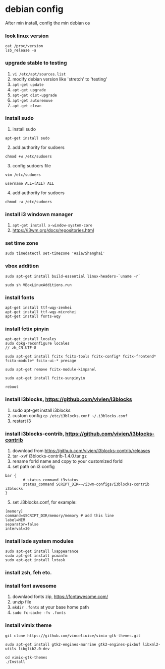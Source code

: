 # debian config

After min install, config the min debian os

### look linux version
```
cat /proc/version
lsb_release -a
```

### upgrade stable to testing
1. `vi /etc/apt/sources.list`
2. modify debian version like 'stretch' to 'testing'
3. `apt-get update `
4. `apt-get upgrade `
5. `apt-get dist-upgrade `
6. `apt-get autoremove`
7. `apt-get clean`

### install sudo
1. install sudo
```
apt-get install sudo
```
2. add authority for sudoers
```
chmod +w /etc/sudoers
```
3. config sudoers file
```
vim /etc/sudoers

username ALL=(ALL) ALL
```
4. add authority for sudoers
```
chmod -w /etc/sudoers
```

### install i3 windown manager
1. `apt-get install x-window-system-core`
2. https://i3wm.org/docs/repositories.html

### set time zone
```
sudo timedatectl set-timezone 'Asia/Shanghai'
```

### vbox addition
```
sudo apt-get install build-essential linux-headers-`uname -r`

sudo sh VBoxLinuxAdditions.run
```

### install fonts
```
apt-get install ttf-wqy-zenhei
apt-get install ttf-wqy-microhei
apt-get install fonts-wqy
```

### install fctix pinyin
```
apt-get install locales
sudo dpkg-reconfigure locales
// zh_CN.UTF-8

sudo apt-get install fcitx fcitx-tools fcitx-config* fcitx-frontend* fcitx-module* fcitx-ui-* presage

sudo apt-get remove fcitx-module-kimpanel

sudo apt-get install fcitx-sunpinyin

reboot
```

### install i3blocks, https://github.com/vivien/i3blocks
1. sudo apt-get install i3blocks
2. custom config 
`cp /etc/i3blocks.conf ~/.i3blocks.conf `
3. restart i3


### install i3blocks-contrib, https://github.com/vivien/i3blocks-contrib
1. download from https://github.com/vivien/i3blocks-contrib/releases
2. tar -xvf i3blocks-contrib-1.4.0.tar.gz
3. rename forld name and copy to your customized forld
4. set path on i3 config
```
bar {
        # status_command i3status
        status_command SCRIPT_DIR=~/i3wm-configs/i3blocks-contrib i3blocks
}
```
5. set .i3blocks.conf, for example:
```
[memory]
command=$SCRIPT_DIR/memory/memory # add this line
label=MEM
separator=false
interval=30
```

### install lxde system modules
```
sudo apt-get install lxappearance
sudo apt-get install pcmanfm
sudo apt-get install lxtask
```


### install zsh, feh etc.

### install font awesome
1. downlaod fonts zip, https://fontawesome.com/
2. unzip file
3. `mkdir .fonts` at your base home path
4. `sudo fc-cache -fv .fonts`


### install vimix theme
```
git clone https://github.com/vinceliuice/vimix-gtk-themes.git

sudo apt-get install gtk2-engines-murrine gtk2-engines-pixbuf libxml2-utils libglib2.0-dev

cd vimix-gtk-themes
./Install

```